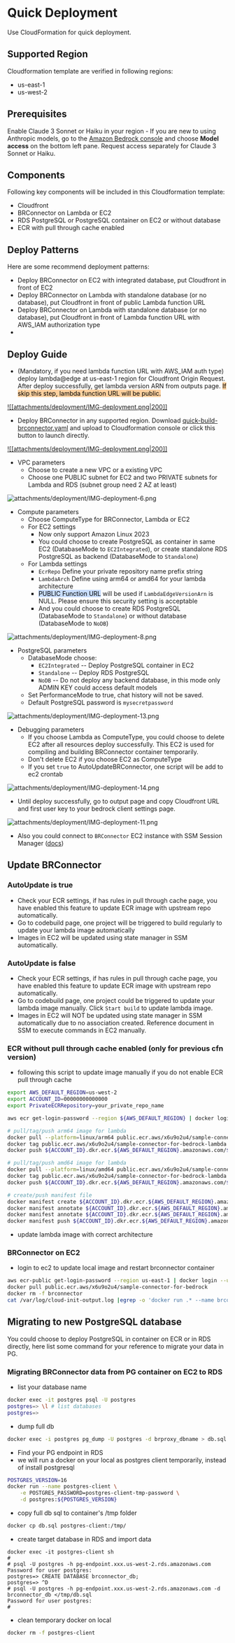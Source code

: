 # Quick Deployment

Use CloudFormation for quick deployment.

## Supported Region

Cloudformation template are verified in following regions:

- us-east-1
- us-west-2

## Prerequisites

Enable Claude 3 Sonnet or Haiku in your region - If you are new to using Anthropic models, go to the [Amazon Bedrock console](https://console.aws.amazon.com/bedrock/) and choose **Model access** on the bottom left pane. Request access separately for Claude 3 Sonnet or Haiku.

## Components

Following key components will be included in this Cloudformation template:

- Cloudfront
- BRConnector on Lambda or EC2
- RDS PostgreSQL or PostgreSQL container on EC2 or without database
- ECR with pull through cache enabled

## Deploy Patterns

Here are some recommend deployment patterns:

- Deploy BRConnector on EC2 with integrated database, put Cloudfront in front of EC2
- Deploy BRConnector on Lambda with standalone database (or no database), put Cloudfront  in front of public Lambda function URL
- Deploy BRConnector on Lambda with standalone database (or no database), put Cloudfront  in front of Lambda function URL with AWS_IAM authorization type
- 

## Deploy Guide

- (Mandatory, if you need lambda function URL with AWS_IAM auth type) deploy lambda@edge at us-east-1 region for Cloudfront Origin Request. After deploy successfully, get lambda version ARN from outputs page. <mark style="background: #FFB86CA6;">If skip this step, lambda function URL will be public.</mark>

[![[attachments/deployment/IMG-deployment.png|200]]](https://console.aws.amazon.com/cloudformation/home?region=us-east-1#/stacks/create/template?stackName=lambda-edge-use1&templateURL=https://sample-connector-bedrock.s3.us-west-2.amazonaws.com/lambda-edge-use1.yaml)

- Deploy BRConnector in any supported region. Download [quick-build-brconnector.yaml](https://github.com/aws-samples/sample-connector-for-bedrock/raw/main/cloudformation/quick-build-brconnector.yaml) and upload to Cloudformation console or click this button to launch directly.

[![[attachments/deployment/IMG-deployment.png|200]]](https://console.aws.amazon.com/cloudformation/home#/stacks/create/template?stackName=brconnector1&templateURL=https://sample-connector-bedrock.s3.us-west-2.amazonaws.com/quick-build-brconnector.yaml)

- VPC parameters
  - Choose to create a new VPC or a existing VPC
  - Choose one PUBLIC subnet for EC2 and two PRIVATE subnets for Lambda and RDS (subnet group need 2 AZ at least)

![attachments/deployment/IMG-deployment-6.png](attachments/deployment/IMG-deployment-6.png)

- Compute parameters
  - Choose ComputeType for BRConnector, Lambda or EC2
  - For EC2 settings
    - Now only support Amazon Linux 2023
    - You could choose to create PostgreSQL as container in same EC2 (DatabaseMode to `EC2Integrated`), or create standalone RDS PostgreSQL as backend (DatabaseMode to `Standalone`)
  - For Lambda settings
    - `EcrRepo` Define your private repository name prefix string
    - `LambdaArch` Define using arm64 or amd64 for your lambda architecture
    - <mark style="background: #ADCCFFA6;">PUBLIC Function URL</mark> will be used if `LambdaEdgeVersionArn` is NULL. Please ensure this security setting is acceptable
    - And you could choose to create RDS PostgreSQL (DatabaseMode to `Standalone`) or without database (DatabaseMode to `NoDB`)

![attachments/deployment/IMG-deployment-8.png](attachments/deployment/IMG-deployment-8.png)

- PostgreSQL parameters
  - DatabaseMode choose:
    - `EC2Integrated` -- Deploy PostgreSQL container in EC2
    - `Standalone` -- Deploy RDS PostgreSQL
    - `NoDB` -- Do not deploy any backend database, in this mode only ADMIN KEY could access default models
  - Set PerformanceMode to true, chat history will not be saved.
  - Default PostgreSQL password is `mysecretpassword`

![attachments/deployment/IMG-deployment-13.png](attachments/deployment/IMG-deployment-13.png)

- Debugging parameters
  - If you choose Lambda as ComputeType, you could choose to delete EC2 after all resources deploy successfully. This EC2 is used for compiling and building BRConnector container temporarily.
  - Don't delete EC2 if you choose EC2 as ComputeType
  - If you set `true` to AutoUpdateBRConnector, one script will be add to ec2 crontab

![attachments/deployment/IMG-deployment-14.png](attachments/deployment/IMG-deployment-14.png)

- Until deploy successfully, go to output page and copy Cloudfront URL and first user key to your bedrock client settings page.

![attachments/deployment/IMG-deployment-11.png](attachments/deployment/IMG-deployment-11.png)

- Also you could connect to `BRConnector` EC2 instance with SSM Session Manager ([docs](https://docs.aws.amazon.com/systems-manager/latest/userguide/session-manager-working-with-sessions-start.html#start-ec2-console))

## Update BRConnector

### AutoUpdate is true

- Check your ECR settings, if has rules in pull through cache page, you have enabled this feature to update ECR image with upstream repo automatically.
- Go to codebuild page, one project will be triggered to build regularly to update your lambda image automatically
- Images in EC2 will be updated using state manager in SSM automatically.

### AutoUpdate is false

- Check your ECR settings, if has rules in pull through cache page, you have enabled this feature to update ECR image with upstream repo automatically.
- Go to codebuild page, one project could be triggered to update your lambda image manually. Click `Start build` to update lambda image.
- Images in EC2 will NOT be updated using state manager in SSM automatically due to no association created. Reference document in SSM to execute commands in EC2 manually.

### ECR without pull through cache enabled (only for previous cfn version)

- following this script to update image manually if you do not enable ECR pull through cache

```sh
export AWS_DEFAULT_REGION=us-west-2
export ACCOUNT_ID=00000000000000
export PrivateECRRepository=your_private_repo_name

aws ecr get-login-password --region ${AWS_DEFAULT_REGION} | docker login --username AWS --password-stdin ${ACCOUNT_ID}.dkr.ecr.${AWS_DEFAULT_REGION}.amazonaws.com

# pull/tag/push arm64 image for lambda
docker pull --platform=linux/arm64 public.ecr.aws/x6u9o2u4/sample-connector-for-bedrock-lambda
docker tag public.ecr.aws/x6u9o2u4/sample-connector-for-bedrock-lambda ${ACCOUNT_ID}.dkr.ecr.${AWS_DEFAULT_REGION}.amazonaws.com/${PrivateECRRepository}:arm64
docker push ${ACCOUNT_ID}.dkr.ecr.${AWS_DEFAULT_REGION}.amazonaws.com/${PrivateECRRepository}:arm64

# pull/tag/push amd64 image for lambda
docker pull --platform=linux/amd64 public.ecr.aws/x6u9o2u4/sample-connector-for-bedrock-lambda
docker tag public.ecr.aws/x6u9o2u4/sample-connector-for-bedrock-lambda ${ACCOUNT_ID}.dkr.ecr.${AWS_DEFAULT_REGION}.amazonaws.com/${PrivateECRRepository}:amd64
docker push ${ACCOUNT_ID}.dkr.ecr.${AWS_DEFAULT_REGION}.amazonaws.com/${PrivateECRRepository}:amd64

# create/push manifest file
docker manifest create ${ACCOUNT_ID}.dkr.ecr.${AWS_DEFAULT_REGION}.amazonaws.com/${PrivateECRRepository}:latest --amend ${ACCOUNT_ID}.dkr.ecr.${AWS_DEFAULT_REGION}.amazonaws.com/${PrivateECRRepository}:arm64 --amend ${ACCOUNT_ID}.dkr.ecr.${AWS_DEFAULT_REGION}.amazonaws.com/${PrivateECRRepository}:amd64
docker manifest annotate ${ACCOUNT_ID}.dkr.ecr.${AWS_DEFAULT_REGION}.amazonaws.com/${PrivateECRRepository}:latest ${ACCOUNT_ID}.dkr.ecr.${AWS_DEFAULT_REGION}.amazonaws.com/${PrivateECRRepository}:arm64 --os linux --arch arm64
docker manifest annotate ${ACCOUNT_ID}.dkr.ecr.${AWS_DEFAULT_REGION}.amazonaws.com/${PrivateECRRepository}:latest ${ACCOUNT_ID}.dkr.ecr.${AWS_DEFAULT_REGION}.amazonaws.com/${PrivateECRRepository}:amd64 --os linux --arch amd64
docker manifest push ${ACCOUNT_ID}.dkr.ecr.${AWS_DEFAULT_REGION}.amazonaws.com/${PrivateECRRepository}:latest

```

- update lambda image with correct architecture


### BRConnector on EC2

- login to ec2 to update local image and restart brconnector container

```sh
aws ecr-public get-login-password --region us-east-1 | docker login --username AWS --password-stdin public.ecr.aws
docker pull public.ecr.aws/x6u9o2u4/sample-connector-for-bedrock
docker rm -f brconnector
cat /var/log/cloud-init-output.log |egrep -o 'docker run .* --name brconnector .*' |sh

```

## Migrating to new PostgreSQL database
You could choose to deploy PostgreSQL in container on ECR or in RDS directly, here list some command for your reference to migrate your data in PG.

### Migrating BRConnector data from PG container on EC2 to RDS
- list your database name
```sh
docker exec -it postgres psql -U postgres
postgres=> \l # list databases
postgres=>

```
- dump full db 
```sh
docker exec -i postgres pg_dump -U postgres -d brproxy_dbname > db.sql

```
- Find your PG endpoint in RDS
- we will run a docker on your local as postgres client temporarily, instead of install postgresql
```sh
POSTGRES_VERSION=16
docker run --name postgres-client \
    -e POSTGRES_PASSWORD=postgres-client-tmp-password \
    -d postgres:${POSTGRES_VERSION}

```
- copy full db sql to container's /tmp folder
```sh
docker cp db.sql postgres-client:/tmp/

```
- create target database in RDS and import data
```
docker exec -it postgres-client sh 
#
# psql -U postgres -h pg-endpoint.xxx.us-west-2.rds.amazonaws.com 
Password for user postgres:
postgres=> CREATE DATABASE brconnector_db;
postgres=> ^D
# psql -U postgres -h pg-endpoint.xxx.us-west-2.rds.amazonaws.com -d brconnector_db </tmp/db.sql
Password for user postgres:
# 
```
- clean temporary docker on local
```sh
docker rm -f postgres-client

```




